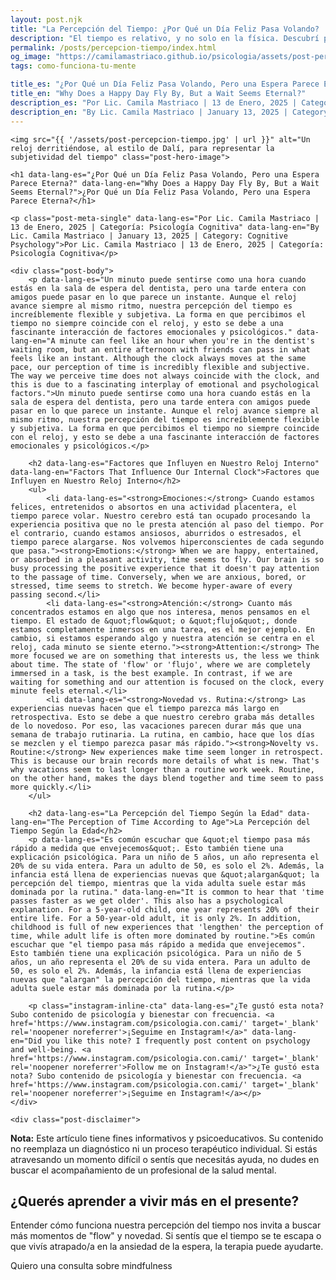 ```yaml
---
layout: post.njk
title: "La Percepción del Tiempo: ¿Por Qué un Día Feliz Pasa Volando? | Blog Camila Mastriaco"
description: "El tiempo es relativo, y no solo en la física. Descubrí por qué nuestras emociones y nuestra atención hacen que el tiempo parezca acelerarse o detenerse."
permalink: /posts/percepcion-tiempo/index.html
og_image: "https://camilamastriaco.github.io/psicologia/assets/post-percepcion-tiempo.jpg"
tags: como-funciona-tu-mente

title_es: "¿Por Qué un Día Feliz Pasa Volando, Pero una Espera Parece Eterna?"
title_en: "Why Does a Happy Day Fly By, But a Wait Seems Eternal?"
description_es: "Por Lic. Camila Mastriaco | 13 de Enero, 2025 | Categoría: Psicología Cognitiva"
description_en: "By Lic. Camila Mastriaco | January 13, 2025 | Category: Cognitive Psychology"
---
```




    <img src="{{ '/assets/post-percepcion-tiempo.jpg' | url }}" alt="Un reloj derritiéndose, al estilo de Dalí, para representar la subjetividad del tiempo" class="post-hero-image">
    
    <h1 data-lang-es="¿Por Qué un Día Feliz Pasa Volando, Pero una Espera Parece Eterna?" data-lang-en="Why Does a Happy Day Fly By, But a Wait Seems Eternal?">¿Por Qué un Día Feliz Pasa Volando, Pero una Espera Parece Eterna?</h1>
<div id="share-buttons-container"></div>

    <p class="post-meta-single" data-lang-es="Por Lic. Camila Mastriaco | 13 de Enero, 2025 | Categoría: Psicología Cognitiva" data-lang-en="By Lic. Camila Mastriaco | January 13, 2025 | Category: Cognitive Psychology">Por Lic. Camila Mastriaco | 13 de Enero, 2025 | Categoría: Psicología Cognitiva</p>
    
    <div class="post-body">
        <p data-lang-es="Un minuto puede sentirse como una hora cuando estás en la sala de espera del dentista, pero una tarde entera con amigos puede pasar en lo que parece un instante. Aunque el reloj avance siempre al mismo ritmo, nuestra percepción del tiempo es increíblemente flexible y subjetiva. La forma en que percibimos el tiempo no siempre coincide con el reloj, y esto se debe a una fascinante interacción de factores emocionales y psicológicos." data-lang-en="A minute can feel like an hour when you're in the dentist's waiting room, but an entire afternoon with friends can pass in what feels like an instant. Although the clock always moves at the same pace, our perception of time is incredibly flexible and subjective. The way we perceive time does not always coincide with the clock, and this is due to a fascinating interplay of emotional and psychological factors.">Un minuto puede sentirse como una hora cuando estás en la sala de espera del dentista, pero una tarde entera con amigos puede pasar en lo que parece un instante. Aunque el reloj avance siempre al mismo ritmo, nuestra percepción del tiempo es increíblemente flexible y subjetiva. La forma en que percibimos el tiempo no siempre coincide con el reloj, y esto se debe a una fascinante interacción de factores emocionales y psicológicos.</p>

        <h2 data-lang-es="Factores que Influyen en Nuestro Reloj Interno" data-lang-en="Factors That Influence Our Internal Clock">Factores que Influyen en Nuestro Reloj Interno</h2>
        <ul>
            <li data-lang-es="<strong>Emociones:</strong> Cuando estamos felices, entretenidos o absortos en una actividad placentera, el tiempo parece volar. Nuestro cerebro está tan ocupado procesando la experiencia positiva que no le presta atención al paso del tiempo. Por el contrario, cuando estamos ansiosos, aburridos o estresados, el tiempo parece alargarse. Nos volvemos hiperconscientes de cada segundo que pasa."><strong>Emotions:</strong> When we are happy, entertained, or absorbed in a pleasant activity, time seems to fly. Our brain is so busy processing the positive experience that it doesn't pay attention to the passage of time. Conversely, when we are anxious, bored, or stressed, time seems to stretch. We become hyper-aware of every passing second.</li>
            <li data-lang-es="<strong>Atención:</strong> Cuanto más concentrados estamos en algo que nos interesa, menos pensamos en el tiempo. El estado de &quot;flow&quot; o &quot;flujo&quot;, donde estamos completamente inmersos en una tarea, es el mejor ejemplo. En cambio, si estamos esperando algo y nuestra atención se centra en el reloj, cada minuto se siente eterno."><strong>Attention:</strong> The more focused we are on something that interests us, the less we think about time. The state of 'flow' or 'flujo', where we are completely immersed in a task, is the best example. In contrast, if we are waiting for something and our attention is focused on the clock, every minute feels eternal.</li>
            <li data-lang-es="<strong>Novedad vs. Rutina:</strong> Las experiencias nuevas hacen que el tiempo parezca más largo en retrospectiva. Esto se debe a que nuestro cerebro graba más detalles de lo novedoso. Por eso, las vacaciones parecen durar más que una semana de trabajo rutinaria. La rutina, en cambio, hace que los días se mezclen y el tiempo parezca pasar más rápido."><strong>Novelty vs. Routine:</strong> New experiences make time seem longer in retrospect. This is because our brain records more details of what is new. That's why vacations seem to last longer than a routine work week. Routine, on the other hand, makes the days blend together and time seem to pass more quickly.</li>
        </ul>

        <h2 data-lang-es="La Percepción del Tiempo Según la Edad" data-lang-en="The Perception of Time According to Age">La Percepción del Tiempo Según la Edad</h2>
        <p data-lang-es="Es común escuchar que &quot;el tiempo pasa más rápido a medida que envejecemos&quot;. Esto también tiene una explicación psicológica. Para un niño de 5 años, un año representa el 20% de su vida entera. Para un adulto de 50, es solo el 2%. Además, la infancia está llena de experiencias nuevas que &quot;alargan&quot; la percepción del tiempo, mientras que la vida adulta suele estar más dominada por la rutina." data-lang-en="It is common to hear that 'time passes faster as we get older'. This also has a psychological explanation. For a 5-year-old child, one year represents 20% of their entire life. For a 50-year-old adult, it is only 2%. In addition, childhood is full of new experiences that 'lengthen' the perception of time, while adult life is often more dominated by routine.">Es común escuchar que "el tiempo pasa más rápido a medida que envejecemos". Esto también tiene una explicación psicológica. Para un niño de 5 años, un año representa el 20% de su vida entera. Para un adulto de 50, es solo el 2%. Además, la infancia está llena de experiencias nuevas que "alargan" la percepción del tiempo, mientras que la vida adulta suele estar más dominada por la rutina.</p>
        
        <p class="instagram-inline-cta" data-lang-es="¿Te gustó esta nota? Subo contenido de psicología y bienestar con frecuencia. <a href='https://www.instagram.com/psicologia.con.cami/' target='_blank' rel='noopener noreferrer'>¡Seguime en Instagram!</a>" data-lang-en="Did you like this note? I frequently post content on psychology and well-being. <a href='https://www.instagram.com/psicologia.con.cami/' target='_blank' rel='noopener noreferrer'>Follow me on Instagram!</a>">¿Te gustó esta nota? Subo contenido de psicología y bienestar con frecuencia. <a href='https://www.instagram.com/psicologia.con.cami/' target='_blank' rel='noopener noreferrer'>¡Seguime en Instagram!</a></p>
    </div>
    
    <div class="post-disclaimer">
<p data-lang-es="<strong>Nota:</strong> Este artículo tiene fines informativos y psicoeducativos. Su contenido no reemplaza un diagnóstico ni un proceso terapéutico individual. Si estás atravesando un momento difícil o sentís que necesitás ayuda, no dudes en buscar el acompañamiento de un profesional de la salud mental." data-lang-en="<strong>Disclaimer:</strong> This article is for informational and psychoeducational purposes only. It is not a substitute for a professional diagnosis or an individual therapeutic process. If you are going through a difficult time or feel you need help, do not hesitate to seek support from a mental health professional.">
<strong>Nota:</strong> Este artículo tiene fines informativos y psicoeducativos. Su contenido no reemplaza un diagnóstico ni un proceso terapéutico individual. Si estás atravesando un momento difícil o sentís que necesitás ayuda, no dudes en buscar el acompañamiento de un profesional de la salud mental.
</p>
</div>

<section id="cta-post" class="animate-on-scroll">
        <h2 data-lang-es="¿Querés aprender a vivir más en el presente?" data-lang-en="Want to learn to live more in the present?">¿Querés aprender a vivir más en el presente?</h2>
        <p data-lang-es="Entender cómo funciona nuestra percepción del tiempo nos invita a buscar más momentos de &quot;flow&quot; y novedad. Si sentís que el tiempo se te escapa o que vivís atrapado/a en la ansiedad de la espera, la terapia puede ayudarte." data-lang-en="Understanding how our perception of time works invites us to seek more moments of 'flow' and novelty. If you feel that time is slipping away or that you are trapped in the anxiety of waiting, therapy can help.">Entender cómo funciona nuestra percepción del tiempo nos invita a buscar más momentos de "flow" y novedad. Si sentís que el tiempo se te escapa o que vivís atrapado/a en la ansiedad de la espera, la terapia puede ayudarte.</p>
        <a 
            class="btn whatsapp-trigger" 
            data-location="post_tiempo_cta" 
            target="_blank" 
            rel="noopener noreferrer" 
            data-lang-es="Quiero una consulta sobre mindfulness" 
            data-lang-en="I want a consultation about mindfulness" 
            data-whatsapp-es="Hola Camila, leí tu nota sobre la percepción del tiempo y quisiera trabajar en estar más presente." 
            data-whatsapp-en="Hi Camila, I read your note about the perception of time and I would like to work on being more present." 
        >Quiero una consulta sobre mindfulness</a>
    </section>